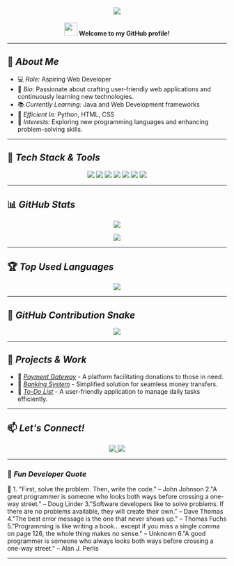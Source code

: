 <h1 align="center">
  <img src="https://readme-typing-svg.herokuapp.com?font=Fira+Code&size=15&duration=1500&color=36BCF7&background=00000000&center=true&vCenter=true&lines=Hi+There!+I'm+Tushti+Jain!+🚀;Aspiring+Web+Developer+💻;Java+%7C+Python+%7C+React.js">
</h1>

<p align="center">
  <img src="https://media.giphy.com/media/hvRJCLFzcasrR4ia7z/giphy.gif" width="30"> 
  <b>Welcome to my GitHub profile!</b>
</p>

---

## 🌟 *About Me*
- 💻 *Role:* Aspiring Web Developer
- 📌 *Bio:* Passionate about crafting user-friendly web applications and continuously learning new technologies.
- 📚 *Currently Learning:* Java and Web Development frameworks
- 🚀 *Efficient In:* Python, HTML, CSS
- 🌱 *Interests:* Exploring new programming languages and enhancing problem-solving skills.

---

## 🚀 *Tech Stack & Tools*
<p align="center">
  <img src="https://img.shields.io/badge/Java-ED8B00?style=for-the-badge&logo=java&logoColor=white">
  <img src="https://img.shields.io/badge/Python-3776AB?style=for-the-badge&logo=python&logoColor=white">
  <img src="https://img.shields.io/badge/HTML5-E34F26?style=for-the-badge&logo=html5&logoColor=white">
  <img src="https://img.shields.io/badge/CSS3-1572B6?style=for-the-badge&logo=css3&logoColor=white">
  <img src="https://img.shields.io/badge/JavaScript-F7DF1E?style=for-the-badge&logo=javascript&logoColor=black">
  <img src="https://img.shields.io/badge/GitHub-100000?style=for-the-badge&logo=github&logoColor=white">
  <img src="https://img.shields.io/badge/VS%20Code-007ACC?style=for-the-badge&logo=visual-studio-code&logoColor=white">
</p>

---

## 📊 *GitHub Stats*
<p align="center">
  <img src="https://github-readme-streak-stats.herokuapp.com/?user=tushtijain1610&theme=tokyonight" />
</p>
<p align="center">
  <img src="https://github-readme-stats.vercel.app/api?username=tushtijain1610&show_icons=true&theme=tokyonight" />
</p>

---

## 🏆 *Top Used Languages*
<p align="center">
  <img src="https://github-readme-stats.vercel.app/api/top-langs/?username=tushtijain1610&layout=compact&theme=tokyonight" />
</p>

---

## 🐍 *GitHub Contribution Snake*
<p align="center">
  <img src="https://github.com/tushtijain1610/tushtijain1610/blob/output/github-contribution-grid-snake.svg" />
</p>

---

## 🚀 *Projects & Work*
- 🔹 *[Payment Gateway](https://github.com/tushtijain1610/Payment-Gateway)* - A platform facilitating donations to those in need.
- 🔹 *[Banking System](https://github.com/tushtijain1610/Banking-System)* - Simplified solution for seamless money transfers.
- 🔹 *[To-Do List](https://github.com/tushtijain1610/Codsoft---TO-DO-LIST)* - A user-friendly application to manage daily tasks efficiently.

---

## 📫 *Let's Connect!*
<p align="center">
  <a href="https://github.com/tushtijain1610">
    <img src="https://img.shields.io/badge/GitHub-100000?style=for-the-badge&logo=github&logoColor=white">
  </a>
  <a href="mailto:jaintushti586@gmail.com">
    <img src="https://img.shields.io/badge/Email-D14836?style=for-the-badge&logo=gmail&logoColor=white">
  </a>
</p>

---

### 🎵 *Fun Developer Quote*
🚀 1. "First, solve the problem. Then, write the code." – John Johnson 2."A great programmer is someone who looks both ways before crossing a one-way street." – Doug Linder 3."Software developers like to solve problems. If there are no problems available, they will create their own." – Dave Thomas 4."The best error message is the one that never shows up." – Thomas Fuchs 5."Programming is like writing a book… except if you miss a single comma on page 126, the whole thing makes no sense." – Unknown 6."A good programmer is someone who always looks both ways before crossing a one-way street." – Alan J. Perlis

---
